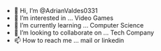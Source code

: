 - 👋 Hi, I’m @AdrianValdes0331
- 👀 I’m interested in ... Video Games
- 🌱 I’m currently learning ... Computer Science
- 💞️ I’m looking to collaborate on ... Tech Company
- 📫 How to reach me ... mail or linkedin

<!---
AdrianValdes0331/AdrianValdes0331 is a ✨ special ✨ repository because its `README.md` (this file) appears on your GitHub profile.
You can click the Preview link to take a look at your changes.
--->
